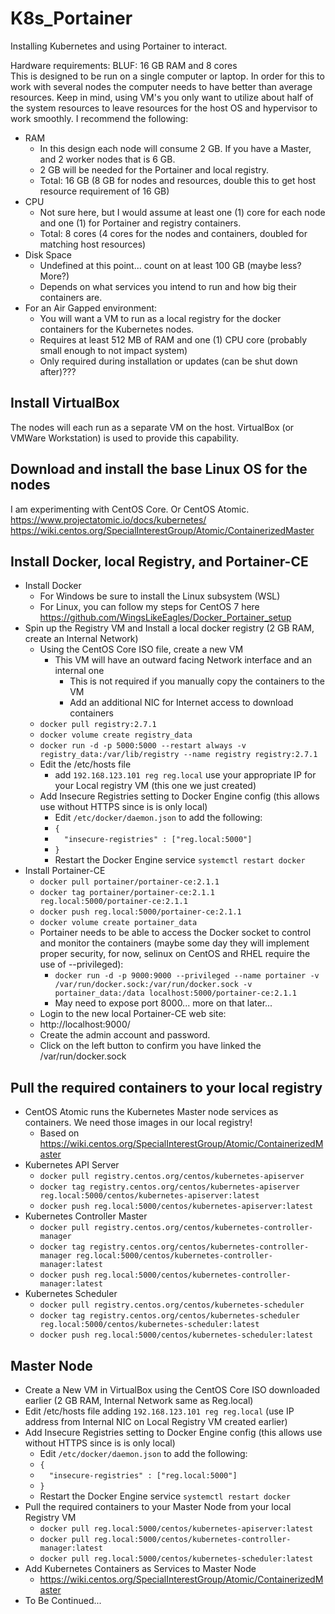 # K8s_Portainer
Installing Kubernetes and using Portainer to interact.

Hardware requirements:
BLUF: 16 GB RAM and 8 cores  
This is designed to be run on a single computer or laptop.  In order for this to work with several nodes the computer needs to have better than average resources.  Keep in mind, using VM's you only want to utilize about half of the system resources to leave resources for the host OS and hypervisor to work smoothly.  I recommend the following:  
- RAM
  - In this design each node will consume 2 GB.  If you have a Master, and 2 worker nodes that is 6 GB.
  - 2 GB will be needed for the Portainer and local registry.
  - Total: 16 GB (8 GB for nodes and resources, double this to get host resource requirement of 16 GB)
- CPU
  - Not sure here, but I would assume at least one (1) core for each node and one (1) for Portainer and registry containers.
  - Total: 8 cores (4 cores for the nodes and containers, doubled for matching host resources)
- Disk Space
  - Undefined at this point... count on at least 100 GB (maybe less? More?)
  - Depends on what services you intend to run and how big their containers are.
- For an Air Gapped environment:
  - You will want a VM to run as a local registry for the docker containers for the Kubernetes nodes.
  - Requires at least 512 MB of RAM and one (1) CPU core (probably small enough to not impact system)
  - Only required during installation or updates (can be shut down after)???

## Install VirtualBox
The nodes will each run as a separate VM on the host.  VirtualBox (or VMWare Workstation) is used to provide this capability.  

## Download and install the base Linux OS for the nodes
I am experimenting with CentOS Core.  Or CentOS Atomic.  
https://www.projectatomic.io/docs/kubernetes/  
https://wiki.centos.org/SpecialInterestGroup/Atomic/ContainerizedMaster  

## Install Docker, local Registry, and Portainer-CE
- Install Docker
  -  For Windows be sure to install the Linux subsystem (WSL)  
  -  For Linux, you can follow my steps for CentOS 7 here https://github.com/WingsLikeEagles/Docker_Portainer_setup
- Spin up the Registry VM and Install a local docker registry (2 GB RAM, create an Internal Network)
  - Using the CentOS Core ISO file, create a new VM
    - This VM will have an outward facing Network interface and an internal one
      - This is not required if you manually copy the containers to the VM
      - Add an additional NIC for Internet access to download containers
  - `docker pull registry:2.7.1`  
  - `docker volume create registry_data`  
  - `docker run -d -p 5000:5000 --restart always -v registry_data:/var/lib/registry --name registry registry:2.7.1`
  - Edit the /etc/hosts file  
    - add `192.168.123.101 reg reg.local` use your appropriate IP for your Local registry VM (this one we just created)
  - Add Insecure Registries setting to Docker Engine config (this allows use without HTTPS since is is only local)
    - Edit `/etc/docker/daemon.json` to add the following:
    - `{`
    - `  "insecure-registries" : ["reg.local:5000"]`
    - `}`
    - Restart the Docker Engine service `systemctl restart docker`
- Install Portainer-CE  
  - `docker pull portainer/portainer-ce:2.1.1`  
  - `docker tag portainer/portainer-ce:2.1.1 reg.local:5000/portainer-ce:2.1.1`  
  - `docker push reg.local:5000/portainer-ce:2.1.1`  
  - `docker volume create portainer_data`  
  - Portainer needs to be able to access the Docker socket to control and monitor the containers (maybe some day they will implement proper security, for now, selinux on CentOS and RHEL require the use of --privileged):  
    - `docker run -d -p 9000:9000 --privileged --name portainer -v /var/run/docker.sock:/var/run/docker.sock -v portainer_data:/data localhost:5000/portainer-ce:2.1.1`  
    - May need to expose port 8000... more on that later...
  - Login to the new local Portainer-CE web site:  
  - http://localhost:9000/  
  - Create the admin account and password.
  - Click on the left button to confirm you have linked the /var/run/docker.sock

## Pull the required containers to your local registry
- CentOS Atomic runs the Kubernetes Master node services as containers.  We need those images in our local registry!
  - Based on https://wiki.centos.org/SpecialInterestGroup/Atomic/ContainerizedMaster  
- Kubernetes API Server
  - `docker pull registry.centos.org/centos/kubernetes-apiserver`
  - `docker tag registry.centos.org/centos/kubernetes-apiserver reg.local:5000/centos/kubernetes-apiserver:latest`
  - `docker push reg.local:5000/centos/kubernetes-apiserver:latest`
- Kubernetes Controller Master
  - `docker pull registry.centos.org/centos/kubernetes-controller-manager`
  - `docker tag registry.centos.org/centos/kubernetes-controller-manager reg.local:5000/centos/kubernetes-controller-manager:latest`
  - `docker push reg.local:5000/centos/kubernetes-controller-manager:latest`
- Kubernetes Scheduler
  - `docker pull registry.centos.org/centos/kubernetes-scheduler`
  - `docker tag registry.centos.org/centos/kubernetes-scheduler reg.local:5000/centos/kubernetes-scheduler:latest`
  - `docker push reg.local:5000/centos/kubernetes-scheduler:latest`

## Master Node
- Create a New VM in VirtualBox using the CentOS Core ISO downloaded earlier (2 GB RAM, Internal Network same as Reg.local)
- Edit /etc/hosts file adding `192.168.123.101 reg reg.local` (use IP address from Internal NIC on Local Registry VM created earlier)
- Add Insecure Registries setting to Docker Engine config (this allows use without HTTPS since is is only local)
  - Edit `/etc/docker/daemon.json` to add the following:
  - `{`
  - `  "insecure-registries" : ["reg.local:5000"]`
  - `}`
  - Restart the Docker Engine service `systemctl restart docker`
- Pull the required containers to your Master Node from your local Registry VM
  - `docker pull reg.local:5000/centos/kubernetes-apiserver:latest`
  - `docker pull reg.local:5000/centos/kubernetes-controller-manager:latest`
  - `docker pull reg.local:5000/centos/kubernetes-scheduler:latest`
- Add Kubernetes Containers as Services to Master Node
  - https://wiki.centos.org/SpecialInterestGroup/Atomic/ContainerizedMaster
- To Be Continued...
